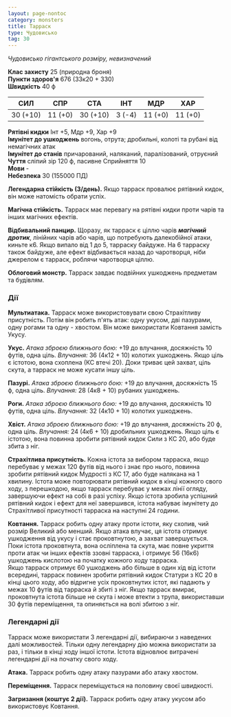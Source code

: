 ```yaml
---
layout: page-nontoc
category: monsters
title: Тарраск
type: Чудовисько
tag: 30
---
```


_Чудовисько гігантського розміру, невизначений_

**Клас захисту** 25 (природна броня)   
**Пункти здоров'я** 676 (33к20 + 330)   
**Швидкість** 40 ф

| СИЛ      | СПР     | СТА      | ІНТ    | МДР     | ХАР     |
| -------- | ------- | -------- | ------ | ------- | ------- |
| 30 (+10) | 11 (+0) | 30 (+10) | 3 (-4) | 11 (+0) | 11 (+0) |

**Рятівні кидки** Інт +5, Мдр +9, Хар +9   
**Імунітет до ушкоджень** вогонь, отрута; дробильні, колоті та рубані від немагічних атак   
**Імунітет до станів** причарований, наляканий, паралізований, отруєний   
**Чуття** сліпий зір 120 ф, пасивне Сприйняття 10   
**Мови** -  
**Небезпека** 30 (155000 ПД)

**Легендарна стійкість (3/день).** Якщо тарраск провалює рятівний кидок, він може натомість обрати успіх.   

**Магічна стійкість.** Тарраск має перевагу на рятівні кидки проти чарів та інших магічних ефектів.   

**Відбивальний панцир.** Щоразу, як тарраск є ціллю чарів **_магічний дротик_**, лінійних чарів або чарів, що потребують далекобійної атаки, киньте к6. Якщо випало від 1 до 5, тарраску байдуже. На 6 тарраску також байдуже, але ефект відбивається назад до чаротворця, ніби джерелом є тарраск, роблячи чаротворця ціллю.   

**Облоговий монстр.** Тарраск завдає подвійних ушкоджень предметам та будівлям.

### Дії

**Мультиатака.** Тарраск може використовувати свою Страхітливу присутність. Потім він робить п'ять атак: одну укусом, дві пазурами, одну рогами та одну - хвостом. Він може використати Ковтання замість Укусу.   

**Укус.** _Атака зброєю ближнього бою:_ +19 до влучання, досяжність 10 футів, одна ціль. _Влучання:_ 36 (4к12 + 10) колотих ушкоджень. Якщо ціль є істотою, вона схоплена (КС втечі 20). Доки триває цей захват, ціль скута, а тарраск не може кусати іншу ціль.   

**Пазурі.** _Атака зброєю ближнього бою:_ +19 до влучання, досяжність 15 ф, одна ціль. _Влучання:_ 28 (4к8 + 10) рубаних ушкоджень.   

**Роги.** _Атака зброєю ближнього бою:_ +19 до влучання, досяжність 10 футів, одна ціль. _Влучання:_ 32 (4к10 + 10) колотих ушкоджень.   

**Хвіст.** _Атака зброєю ближнього бою:_ +19 до влучання, досяжність 20 ф, одна ціль. _Влучання:_ 24 (4к6 + 10) дробильних ушкоджень. Якщо ціль є істотою, вона повинна зробити рятівний кидок Сили з КС 20, або буде збита з ніг.   

**Страхітлива присутність.** Кожна істота за вибором тарраска, якщо перебуває у межах 120 футів від нього і знає про нього, повинна зробити рятівний кидок Мудрості з КС 17, або буде налякана на 1 хвилину. Істота може повторювати рятівний кидок в кінці кожного свого ходу, з перешкодою, якщо тарраск перебуває у межах лінії огляду, завершуючи ефект на собі в разі успіху. Якщо істота зробила успішний рятівний кидок і ефект для неї завершився, істота набуває імунітету до Страхітливої присутності тарраска на наступні 24 години.   

**Ковтання.** Тарраск робить одну атаку проти істоти, яку схопив, чий розмір Великий або менший. Якщо атака влучає, ця істота отримує ушкодження від укусу і стає проковтнутою, а захват завершується. Поки істота проковтнута, вона осліплена та скута, має повне укриття проти атак чи інших ефектів ззовні тарраска, і отримує 56 (16к6) ушкоджень кислотою на початку кожного ходу тарраска.    
Якщо тарраск отримує 60 ушкоджень або більше в один хід від істоти всередині, тарраск повинен зробити рятівний кидок Статури з КС 20 в кінці цього ходу, або відригне усіх проковтнутих істот, які падають у межах 10 футів від тарраска й збиті з ніг. Якщо тарраск вмирає, проковтнута істота більше не скута і може втекти з трупа, використавши 30 футів переміщення, та опиняється на волі збитою з ніг.

### Легендарні дії

Тарраск може використати 3 легендарні дії, вибираючи з наведених далі можливостей. Тільки одну легендарну дію можна використати за раз, і тільки в кінці ходу іншої істоти. Істота відновлює витрачені легендарні дії на початку свого ходу.

**Атака.** Тарраск робить одну атаку пазурами або атаку хвостом.    

**Переміщення.** Тарраск переміщується на половину своєї швидкості.    

**Загризання (коштує 2 дії).** Тарраск робить одну атаку укусом або використовує Ковтання. 
